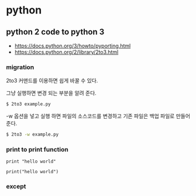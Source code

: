 # python

## python 2 code to python 3
* https://docs.python.org/3/howto/pyporting.html
* https://docs.python.org/2/library/2to3.html

### migration
2to3 커맨드를 이용하면 쉽게 바꿀 수 있다.

그냥 실행하면 변경 되는 부분을 알려 준다.
```bash
$ 2to3 example.py
```

-w 옵션을 넣고 실행 하면 파일의 소스코드를 변경하고 기존 파일은 백업 파일로 만들어 준다.
```bash
$ 2to3 -w example.py
```


### print to print function
```python2
print "hello world"
```

```python3
print("hello world")
```

### except

